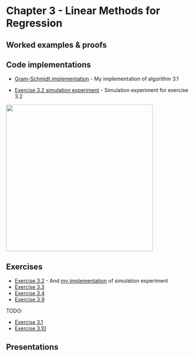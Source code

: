 # Chapter 3 - Linear Methods for Regression

## Worked examples & proofs


## Code implementations

* [Gram-Schmidt implementation](https://github.com/alanjeffares/elements-of-statistical-learning/blob/master/chapter-3/code/exercise_3.2.R) - My implementation of algorithm 3.1

* [Exercise 3.2 simulation experiment](https://github.com/alanjeffares/elements-of-statistical-learning/blob/master/chapter-3/code/exercise_3.2.R) - Simulation experiment for exercise 3.2
<img src="https://github.com/alanjeffares/elements-of-statistical-learning/blob/master/chapter-3/images/Exercise_3.2.png"  width="400">



## Exercises

* [Exercise 3.2](https://github.com/alanjeffares/elements-of-statistical-learning/blob/master/chapter-3/exercises/exercise_3.2.pdf) - And [my implementation](https://github.com/alanjeffares/elements-of-statistical-learning/blob/master/chapter-3/code/exercise_3.2.R) of simulation experiment
* [Exercise 3.3](https://github.com/alanjeffares/elements-of-statistical-learning/blob/master/chapter-3/exercises/exercise_3.3.pdf)
* [Exercise 3.4](https://github.com/alanjeffares/elements-of-statistical-learning/blob/master/chapter-3/exercises/exercise_3.4.pdf)
* [Exercise 3.9](https://github.com/alanjeffares/elements-of-statistical-learning/blob/master/chapter-3/exercises/exercise_3.9.pdf)

TODO:
* [Exercise 3.1]()
* [Exercise 3.10]()

## Presentations





